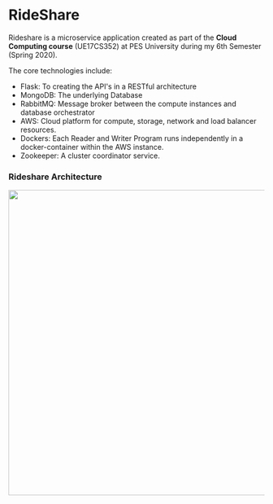 # RideShare

Rideshare is a microservice application created as part of the **Cloud Computing course** (UE17CS352) at PES University during my 6th Semester (Spring 2020). 

The core technologies include: 
 - Flask: To creating the API's in a RESTful architecture
 - MongoDB: The underlying Database
 - RabbitMQ: Message broker between the compute instances and database orchestrator
 - AWS: Cloud platform for compute, storage, network and load balancer resources.
 - Dockers: Each Reader and Writer Program runs independently in a docker-container within the AWS instance.
 - Zookeeper: A cluster coordinator service.

### Rideshare Architecture

<p align="center">
<img src="https://user-images.githubusercontent.com/35966910/137270935-36c6eda4-ed58-439e-aa43-c8e3062cf656.png" width="600"/>
</p>
